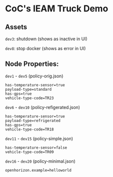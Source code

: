 # CoC's IEAM Truck Demo 

## Assets

`dev3`: shutdown (shows as inactive in UI)

`dev8`: stop docker (shows as error in UI)


## Node Properties:

`dev1` - `dev5` (policy-orig.json)
```
has-temperature-sensor=true
payload-type=standard
has-gps=true
vehicle-type-code=TR23
```

`dev6` - `dev10` (policy-refigerated.json)
```
has-temperature-sensor=true
payload-type=refrigerated
has-gps=true
vehicle-type-code=TR18
```

`dev11` - `dev15` (policy-simple.json)
```
has-temperature-sensor=false
vehicle-type-code=TR09
```

`dev16` - `dev20` (policy-minimal.json)
```
openhorizon.example=helloworld
```


